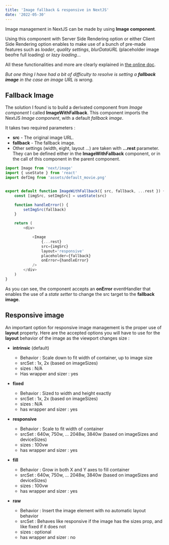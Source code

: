 ```yaml
---
title: 'Image fallback & responsive in NextJS'
date: '2022-05-30'
---
```


Image management in NextJS can be made by using **Image component**.

Using this component with Server Side Rendering option or either Client Side Rendering option enables to make use of a bunch of pre-made features such as *loader*, *quality settings*, *blurDataURL* (placeholder image beofre full loading) or *lazy loading*...

All these functionalities and more are clearly explained in [the online doc](https://nextjs.org/docs/api-reference/next/image).

*But one thing I have had a bit of difficulty to resolve is setting a **fallback image** in the case an image URL is wrong.*

## Fallback Image

The solution I found is to build a derivated component from *Image component* I called **ImageWithFallback**. This component imports the NextJS *Image component*, with a default *fallback image*.

It takes two required parameters :
* **src** - The original image URL.
* **fallback** - The fallback image.
* Other settings (width, eight, layout ...) are taken with **...rest** parameter. They can be defined either in the **ImageWithFallback** component, or in the call of this component in the parent component.

```javascript
import Image from 'next/image'
import { useState } from 'react'
import defImg from 'assets/default_movie.png'


export default function ImageWithFallback({ src, fallback, ...rest }) {
    const [imgSrc, setImgSrc] = useState(src)

    function handleError() {
        setImgSrc(fallback)
    }

    return (
        <div>

            <Image
                {...rest}
                src={imgSrc}
                layout='responsive'
                placeholder={fallback}
                onError={handleError}
            />
        </div>
    )
}
```

As you can see, the component accepts an **onError** eventHandler that enables the use of a *state setter* to change the src target to the **fallback image**.

## Responsive image

An important option for responsive image management is the proper use of **layout** property. Here are the accepted options you will have to use for the **layout** behavior of the image as the viewport changes size :

* **intrinsic** (default)
    - Behavior : Scale down to fit width of container, up to image size
    - srcSet : 1x, 2x (based on imageSizes)
    - sizes : N/A
    - Has wrapper and sizer : yes

* **fixed**
    - Behavior : Sized to width and height exactly
    - srcSet : 1x, 2x (based on imageSizes)
    - sizes : N/A
    - has wrapper and sizer : yes

* **responsive**
    - Behavior : Scale to fit width of container
    - srcSet : 640w, 750w, ... 2048w, 3840w (based on imageSizes and deviceSizes)
    - sizes : 100vw
    - has wrapper and sizer : yes

* **fill**
    - Behavior : Grow in both X and Y axes to fill container
    - srcSet : 640w, 750w, ... 2048w, 3840w (based on imageSizes and deviceSizes)
    - sizes : 100vw
    - has wrapper and sizer : yes

* **raw**
    - Behavior : Insert the image element with no automatic layout behavior
    - srcSet : Behaves like responsive if the image has the sizes prop, and like fixed if it does not
    - sizes : optional
    - has wrapper and sizer : no

